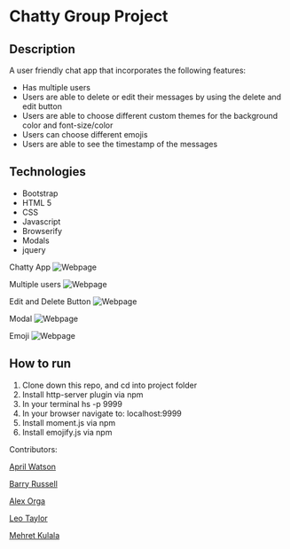# Chatty Group Project

## Description 
A user friendly chat app that incorporates the following features:

* Has multiple users
* Users are able to delete or edit their messages by using the delete and edit button
* Users are able to choose different custom themes for the background color and font-size/color
* Users can choose different emojis 
* Users are able to see the timestamp of the messages


## Technologies
* Bootstrap
* HTML 5
* CSS
* Javascript
* Browserify
* Modals
* jquery


Chatty App
![Webpage](https://raw.githubusercontent.com/nss-evening-cohort-7/chatty-hylophobia/master/screenshots/Chattyapp.PNG)

Multiple users
![Webpage](https://raw.githubusercontent.com/nss-evening-cohort-7/chatty-hylophobia/master/screenshots/multipleUsers.PNG)

Edit and Delete Button
![Webpage](https://raw.githubusercontent.com/nss-evening-cohort-7/chatty-hylophobia/master/screenshots/editandDeleteButton.PNG)

Modal
![Webpage](https://raw.githubusercontent.com/nss-evening-cohort-7/chatty-hylophobia/master/screenshots/modal.PNG)

Emoji
![Webpage](https://raw.githubusercontent.com/nss-evening-cohort-7/chatty-hylophobia/master/screenshots/emoji.PNG)

## How to run 

1. Clone down this repo, and cd into project folder
2. Install http-server plugin via npm
3. In your terminal hs -p 9999
4. In your browser navigate to: localhost:9999
5. Install moment.js via npm
6. Install emojify.js via npm


Contributors: 

[April Watson](https://github.com/aprilrochelle)

[Barry Russell](https://github.com/BLRussell-09)

[Alex Orga](https://github.com/AlexOrga)

[Leo Taylor](https://github.com/leotaylor)

[Mehret Kulala](https://github.com/Mehret17)



